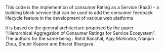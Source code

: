 This code is the implemention of consumer Rating as a Service (RaaS) - a building block service that can be used to add the consumer feedback lifecycle feature in the development of various web platforms

It is based on the general architecture proposed by the paper - "Hierarchical Aggregation of Consumer Ratings for Service Ecosystem". The authors for the same being : Rohit Ranchal, Ajay Mohindra, Nianjun Zhou, Shubir Kapoor and Bharat Bhargava. 
